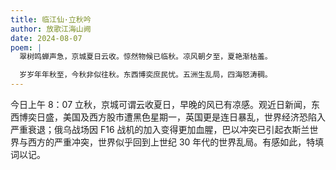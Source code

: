 ```yaml
---
title: 临江仙·立秋吟
author: 放歌江海山阙
date: 2024-08-07
poem: |
  翠树鸣蝉声急，京城夏日云收。惊然物候已临秋。凉风朝夕至，夏艳渐枯羞。

  岁岁年年秋至，今秋非似往秋。东西博奕庶民忧。五洲生乱局，四海怒涛稠。
---
```


今日上午 8：07 立秋，京城可谓云收夏日，早晚的风已有凉感。观近日新闻，东西博奕日盛，美国及西方股市遭黑色星期一，英国更是连日暴乱，世界经济恐陷入严重衰退；俄乌战场因 F16 战机的加入变得更加血腥，巴以冲突已引起衣斯兰世界与西方的严重冲突，世界似乎回到上世纪 30 年代的世界乱局。有感如此，特填词以记。

